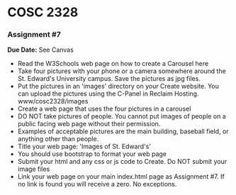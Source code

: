 # **COSC 2328**
### **Assignment #7**
**Due Date:** See Canvas

* Read the W3Schools web page on how to create a Carousel here
* Take four pictures with your phone or a camera somewhere around the St. Edward's University campus. Save the pictures as jpg files.
* Put the pictures in an 'images' directory on your Create website. You can upload the pictures using the C-Panel in Reclaim Hosting. www/cosc2328/images
* Create a web page that uses the four pictures in a carousel
* DO NOT take pictures of people. You cannot put images of people on a public facing web page without their permission.
* Examples of acceptable pictures are the main building, baseball field, or anything other than people.
* Title your web page: 'Images of St. Edward's'
* You should use bootstrap to format your web page
* Submit your html and any css or js code to Create. Do NOT submit your image files
* Link your web page on your main index.html page as Assignment #7. If no link is found you will receive a zero. No exceptions.
